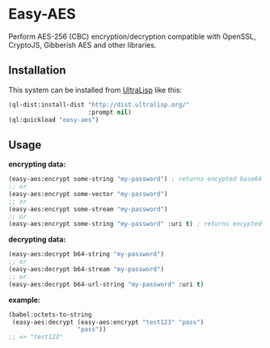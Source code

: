 # Easy-AES

Perform AES-256 (CBC) encryption/decryption compatible with OpenSSL, CryptoJS,
Gibberish AES and other libraries.

## Installation

This system can be installed from [UltraLisp](https://ultralisp.org/) like this:

```lisp
(ql-dist:install-dist "http://dist.ultralisp.org/"
                      :prompt nil)
(ql:quickload "easy-aes")
```

## Usage

**encrypting data:**

```lisp
(easy-aes:encrypt some-string "my-password") ; returns encypted base64 string
;; or
(easy-aes:encrypt some-vector "my-password")
;; or
(easy-aes:encrypt some-stream "my-password")
;; or
(easy-aes:encrypt some-string "my-password" :uri t) ; returns encypted base64 string suitable for URL
```

**decrypting data:**

```lisp
(easy-aes:decrypt b64-string "my-password")
;; or
(easy-aes:decrypt b64-stream "my-password")
;; or
(easy-aes:decrypt b64-url-string "my-password" :uri t)
```

**example:**

```lisp
(babel:octets-to-string
 (easy-aes:decrypt (easy-aes:encrypt "test123" "pass")
                   "pass")) 
;; => "test123"
```
